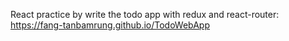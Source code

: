 React practice by write the todo app with redux and react-router: https://fang-tanbamrung.github.io/TodoWebApp
